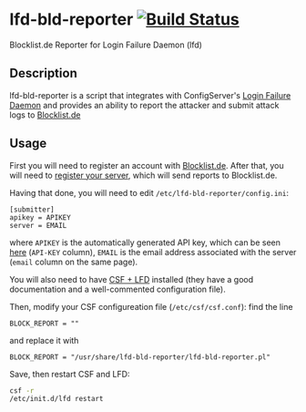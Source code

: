 # lfd-bld-reporter [![Build Status](https://travis-ci.org/sjinks/lfd-bld-reporter.svg?branch=master)](https://travis-ci.org/sjinks/lfd-bld-reporter)

Blocklist.de Reporter for Login Failure Daemon (lfd)

## Description

lfd-bld-reporter is a script that integrates with ConfigServer's [Login Failure Daemon](http://configserver.com/cp/csf.html) and provides an ability to report the attacker and submit attack logs to [Blocklist.de](https://www.blocklist.de/en/index.html)

## Usage

First you will need to register an account with [Blocklist.de](https://www.blocklist.de/en/register.html). After that, you will need to [register your server](https://www.blocklist.de/en/profile/server.html), which will send reports to Blocklist.de.

Having that done, you will need to edit `/etc/lfd-bld-reporter/config.ini`:

```
[submitter]
apikey = APIKEY
server = EMAIL
```

where `APIKEY` is the automatically generated API key, which can be seen [here](https://www.blocklist.de/en/profile/server.html) (`API-KEY` column), `EMAIL` is the email address associated with the server (`email` column on the same page).

You will also need to have [CSF + LFD](http://configserver.com/cp/csf.html) installed (they have a good documentation and a well-commented configuration file).

Then, modify your CSF configureation file (`/etc/csf/csf.conf`): find the line

```
BLOCK_REPORT = ""
```

and replace it with

```
BLOCK_REPORT = "/usr/share/lfd-bld-reporter/lfd-bld-reporter.pl"
```

Save, then restart CSF and LFD:

```bash
csf -r
/etc/init.d/lfd restart
```
